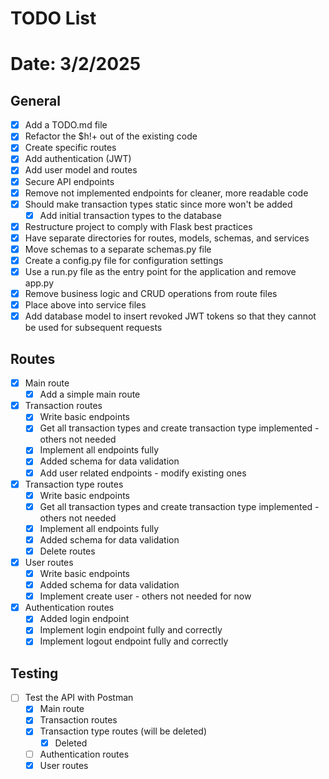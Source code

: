 # TODO List 
# Date: 3/2/2025

## General
- [x] Add a TODO.md file
- [x] Refactor the $h!+ out of the existing code
- [x] Create specific routes
- [x] Add authentication (JWT)
- [x] Add user model and routes
- [x] Secure API endpoints
- [x] Remove not implemented endpoints for cleaner, more readable code 
- [x] Should make transaction types static since more won't be added
  - [x] Add initial transaction types to the database
- [X] Restructure project to comply with Flask best practices
 - [x] Have separate directories for routes, models, schemas, and services
 - [x] Move schemas to a separate schemas.py file
 - [x] Create a config.py file for configuration settings
 - [x] Use a run.py file as the entry point for the application and remove app.py
 - [x] Remove business logic and CRUD operations from route files
  - [X] Place above into service files
- [X] Add database model to insert revoked JWT tokens so that they cannot be used for subsequent requests

## Routes
- [x] Main route
  - [x] Add a simple main route
- [x] Transaction routes
  - [x] Write basic endpoints
  - [x] Get all transaction types and create transaction type implemented - others not needed
  - [x] Implement all endpoints fully
  - [x] Added schema for data validation
  - [x] Add user related endpoints - modify existing ones
- [x] Transaction type routes
  - [x] Write basic endpoints
  - [x] Get all transaction types and create transaction type implemented - others not needed
  - [x] Implement all endpoints fully
  - [x] Added schema for data validation
  - [x] Delete routes
- [x] User routes
  - [x] Write basic endpoints
  - [x] Added schema for data validation
  - [x] Implement create user - others not needed for now
- [x] Authentication routes
  - [x] Added login endpoint
  - [x] Implement login endpoint fully and correctly
  - [x] Implement logout endpoint fully and correctly

## Testing
- [ ] Test the API with Postman
  - [x] Main route
  - [x] Transaction routes
  - [x] Transaction type routes (will be deleted)
    - [x] Deleted
  - [ ] Authentication routes
  - [x] User routes